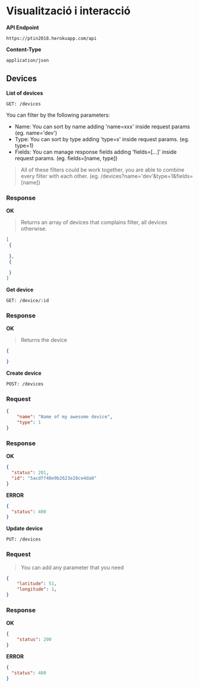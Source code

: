 # Visualització i interacció

**API Endpoint**

```
https://ptin2018.herokuapp.com/api
```

**Content-Type**
```
application/json
```

## Devices

**List of devices**
```
GET: /devices
```

You can filter by the following parameters:
- Name: You can sort by name adding 'name=xxx' inside request params (eg. name='dev')
- Type: You can sort by type adding 'type=x' inside request params. (eg. type=1)
- Fields: You can manage response fields adding 'fields=[...]' inside request params. (eg. fields=[name, type])

> All of these filters could be work together, you are able to combine every filter with each other. (eg. /devices?name='dev'&type=1&fields=[name])


### Response
**OK**
> Returns an array of devices that complains filter, all devices otherwise.
```json
[
 {
 
 },
 {
 
 }
]
```

**Get device**
```
GET: /device/:id
```

### Response
**OK**
> Returns the device
```json
{

}
```


**Create device**
```
POST: /devices
```

### Request
```json
{
	"name": "Name of my awesome device",
	"type": 1
}
```

### Response
**OK**
```json
{
  "status": 201,
  "id": "5acdff40e9b2623e28ce4da0"
}
```

**ERROR**
```json
{
  "status": 400
}
```

**Update device**
```
PUT: /devices
```

### Request
> You can add any parameter that you need
```json
{
	"latitude": 51,
	"longitude": 1,
}
```

### Response
**OK**
```json
{
    "status": 200
}
```

**ERROR**
```json
{
  "status": 400
}
```


